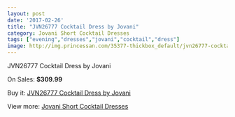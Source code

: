```yaml
---
layout: post
date: '2017-02-26'
title: "JVN26777 Cocktail Dress by Jovani"
category: Jovani Short Cocktail Dresses
tags: ["evening","dresses","jovani","cocktail","dress"]
image: http://img.princessan.com/35377-thickbox_default/jvn26777-cocktail-dress-by-jovani.jpg
---
```

JVN26777 Cocktail Dress by Jovani

On Sales: **$309.99**
<a href="https://www.princessan.com/en/16570-jvn26777-cocktail-dress-by-jovani.html"><amp-img layout="responsive" width="600" height="600" src="//img.princessan.com/35377-thickbox_default/jvn26777-cocktail-dress-by-jovani.jpg" alt="JVN26777 Cocktail Dress by Jovani 0" /></a>
<a href="https://www.princessan.com/en/16570-jvn26777-cocktail-dress-by-jovani.html"><amp-img layout="responsive" width="600" height="600" src="//img.princessan.com/35378-thickbox_default/jvn26777-cocktail-dress-by-jovani.jpg" alt="JVN26777 Cocktail Dress by Jovani 1" /></a>
<a href="https://www.princessan.com/en/16570-jvn26777-cocktail-dress-by-jovani.html"><amp-img layout="responsive" width="600" height="600" src="//img.princessan.com/35379-thickbox_default/jvn26777-cocktail-dress-by-jovani.jpg" alt="JVN26777 Cocktail Dress by Jovani 2" /></a>
<a href="https://www.princessan.com/en/16570-jvn26777-cocktail-dress-by-jovani.html"><amp-img layout="responsive" width="600" height="600" src="//img.princessan.com/35380-thickbox_default/jvn26777-cocktail-dress-by-jovani.jpg" alt="JVN26777 Cocktail Dress by Jovani 3" /></a>
<a href="https://www.princessan.com/en/16570-jvn26777-cocktail-dress-by-jovani.html"><amp-img layout="responsive" width="600" height="600" src="//img.princessan.com/35381-thickbox_default/jvn26777-cocktail-dress-by-jovani.jpg" alt="JVN26777 Cocktail Dress by Jovani 4" /></a>

Buy it: [JVN26777 Cocktail Dress by Jovani](https://www.princessan.com/en/16570-jvn26777-cocktail-dress-by-jovani.html "JVN26777 Cocktail Dress by Jovani")

View more: [Jovani Short Cocktail Dresses](https://www.princessan.com/en/139- "Jovani Short Cocktail Dresses")